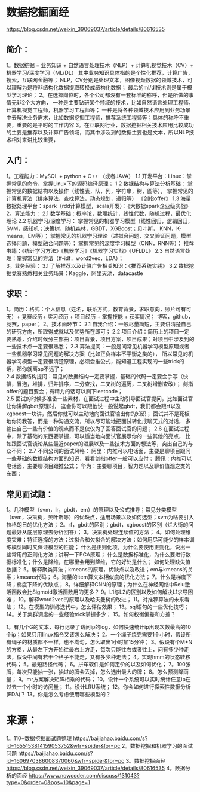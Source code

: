 # 数据挖掘面经
https://blog.csdn.net/weixin_39069037/article/details/80616535
## 简介：
1。数据挖掘 = 业务知识 + 自然语言处理技术（NLP）+ 计算机视觉技术（CV）+ 机器学习/深度学习（ML/DL）
        其中业务知识具体指的是个性化推荐，计算广告，搜索，互联网金融等；
        NLP，CV分别是处理文本，图像视频数据的领域技术，可以理解为是将非结构化数据提取转换成结构化数据；
        最后的ml/dl技术则是属于模型学习理论；
2。在选择岗位时，各个公司都没有一套标准的称呼，但是所做的事情无非2个大方向，
        一种是主要钻研某个领域的技术，比如自然语言处理工程师，计算机视觉工程师，机器学习工程师等；
        一种是将各种领域技术应用到业务场景中去解决业务需求，比如数据挖掘工程师，推荐系统工程师等；具体的称呼不重要，重要的是平时的工作内容
3。在互联网行业，数据挖掘相关技术应用比较成功的主要是推荐以及计算广告领域，而其中涉及到的数据主要也是文本，所以NLP技术相对来讲比较重要，
    
## 入门：
1。工程能力：MySQL + python + C++ （或者JAVA）
        1.1 开发平台：Linux：掌握常见的命令，掌握Linux下的源码编译原理；
        1.2 数据结构与算法分析基础：
                掌握常见的数据结构以及操作（线性表，队，列，字符串，树，图等），
                掌握常见的计算机算法（排序算法，查找算法，动态规划，递归等）
                《剑指offer》
        1.3 海量数据处理平台：spark（rdd计算模型，scala开发）：《大数据spark企业级实战》
2。算法能力：
        2.1 数学基础：概率论，数理统计，线性代数，随机过程，最优化理论
        2.2 机器学习/深度学习：
                掌握常见的机器学习模型（线性回归，逻辑回归，SVM，感知机；决策树，随机森林，GBDT，XGBoost；贝叶斯， KNN，K-means，EM等）；
                掌握常见的机器学习理论（过拟合问题，交叉验证问题，模型选择问题，模型融合问题等）；
                掌握常见的深度学习模型（CNN，RNN等）；
                推荐书籍：《统计学习方法》《机器学习》《机器学习实战》《UFLDL》
        2.3 自然语言处理：掌握常见的方法（tf-idf，word2vec，LDA）；                            
3。业务经验：
        3.1 了解推荐以及计算广告相关知识：《推荐系统实践》
        3.2 数据挖掘竞赛熟悉相关业务场景：Kaggle，阿里天池，datacastle

## 求职：
1。简历：格式：个人信息（姓名，联系方式，教育背景，求职意向，照片可有可无）+ 竞赛经历+ 实习经历 + 项目经历 + 掌握技能 + 获奖情况；
        博客，github，竞赛，paper；
2。技术面环节：
        2.1 自我介绍：一般尽量简短，主要讲清楚自己的研究方向，所取得成就以及优势所在即可；
        2.2 项目介绍：简历上的项目一定要熟悉，介绍时候分三部曲：项目背景，项目方案，项目成果；对项目中涉及到的一些技术点一定要很熟悉；
        2.3 算法提问：一般是问常见机器学习模型原理或者一些机器学习常见问题的解决方案（比如正负样本不平衡之类的），
                    所以常见的机器学习模型一定要很清楚原理，必须会推公式，能知道工程实现的一些trick的话，那你就离sp不远了；  
        2.4 数据结构提问：常见的数据结构一定要掌握，基础的代码一定要会手写（快排，冒泡，堆排，归并排序，二分查找，二叉树的遍历，二叉树增删查改）；
                    剑指offer的题目要会；有精力的话可以刷下leetcode；                      
        2.5 面试的时候多准备一些素材，在面试过程中主动引导面试官提问，比如面试官让你讲解gbdt原理时，
                    这会你可以跟他说一般说起gbdt，我们都会跟rf以及xgboost一块讲，然后你就可以主动地向面试官输出你的知识；
                    面试并不是死板地你问我答，而是一种沟通交流，所以尽可能地把面试转化成聊天式的对话，
                    多输出自己一些有价值的观点而不是仅仅为了回答面试官的问题；
        2.6 在面试过程中，除了基础的东西要掌握，可以适当地向面试官展示你的一些其他的亮点，
                    比如跟面试官谈论某些最近paper的进展以及一些技术方面的想法等，突出自己的与众不同；
        2.7 不同公司的面试风格：
                    阿里：内推可以电话面，主要是聊项目跟问一些基础的数据结构方面的知识，看看剑指offer一般可以应付；
                    腾讯：内推可以电话面，主要聊项目跟推公式；
                    华为：主要聊项目，智力题以及聊价值观之类的东西；
                     
    
    


## 常见面试题：    
1。几种模型（svm，lr，gbdt，em）的原理以及公式推导；常见分类模型（svm，决策树，贝叶斯等）的优缺点，适用场景以及如何选型；svm为啥要引入拉格朗日的优化方法；
2。rf，gbdt的区别；gbdt，xgboost的区别（烂大街的问题最好从底层原理去分析回答）；
3。决策树处理连续值的方法；
4。如何处理维度灾难；特征选择的方法；过拟合和欠拟合的解决方法；如何用尽可能少的样本训练模型同时又保证模型的性能；
        什么是正则化项。为什么要使用正则化，说出一些常用的正则化方法；讲解一下PCA原理；
        什么是数据标准化，为什么要进行数据标准化；什么是降维，在哪里会用到降维，它的好处是什么；
        如何处理缺失值数据？
5。解释聚类算法；kmeans的原理，优缺点以及改进；em与kmeans的关系；kmeans代码；
6。海量的item算文本相似度的优化方法；
7。什么是梯度下降；梯度下降的优缺点；
8。详细解释CNN的原理；为什么在神经网络中Relu激活函数会比Sigmoid激活函数用的更多？
9。L1与L2的区别以及如何解决L1求导困难；
10。解释word2vec的原理以及哈夫曼树的改进；
11。对推荐算法的未来看法；
12。在模型的训练迭代中，怎么评估效果；
13。sql语句的一些优化技巧；
14。关于集群调度的一些经验trick掌握多少；
15。如何权衡偏差和方差？

1。有几个G的文本，每行记录了访问ip的log，如何快速统计ip出现次数最高的10个ip；如果只用linux指令又该怎么解决；
2。一个绳子烧完需要1个小时，假设所有绳子的材质都不一样，也不均匀，怎么取出1小时加15分钟；
3。假设有个M*N的方格，从最左下方开始往最右上方走，每次只能往右或者往上，问有多少种走法，假设中间有若干个格子不能走，又有多少种走法；
4。实现hmm的状态转移代码；
5。最短路径代码；
6。拼车软件是如何定价的以及如何优化；
7。100张牌，每次只能抽一张，抽过的牌会丢掉，怎么选出最大的牌；
8。怎么预测降雨量；
9。mr方案解决矩阵相乘的代码；
10。设计一个系统可以实时统计任意ip在过去一个小时的访问量；
11。设计LRU系统；
12。你会如何进行探索性数据分析(EDA)？
13。你是怎么考虑使用哪些模型的？


# 来源：
1。110+数据挖掘面试题整理   https://baijiahao.baidu.com/s?id=1655153814159053752&wfr=spider&for=pc
2。数据挖掘和机器学习的面试问题  https://baijiahao.baidu.com/s?id=1606970386008370060&wfr=spider&for=pc
3。数据挖掘面经    https://blog.csdn.net/weixin_39069037/article/details/80616535
4。数据分析的面经   https://www.nowcoder.com/discuss/131043?type=0&order=0&pos=10&page=1
        